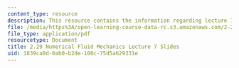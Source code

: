```yaml
---
content_type: resource
description: This resource contains the information regarding lecture 7 slides.
file: /media/https%3A/open-learning-course-data-rc.s3.amazonaws.com/2-29-numerical-fluid-mechanics-spring-2015/1839ca0d0ab0b2de100c75d5a629331e_MIT2_29S15_Lecture7.pdf
file_type: application/pdf
resourcetype: Document
title: 2.29 Numerical Fluid Mechanics Lecture 7 Slides
uid: 1839ca0d-0ab0-b2de-100c-75d5a629331e
---
```

